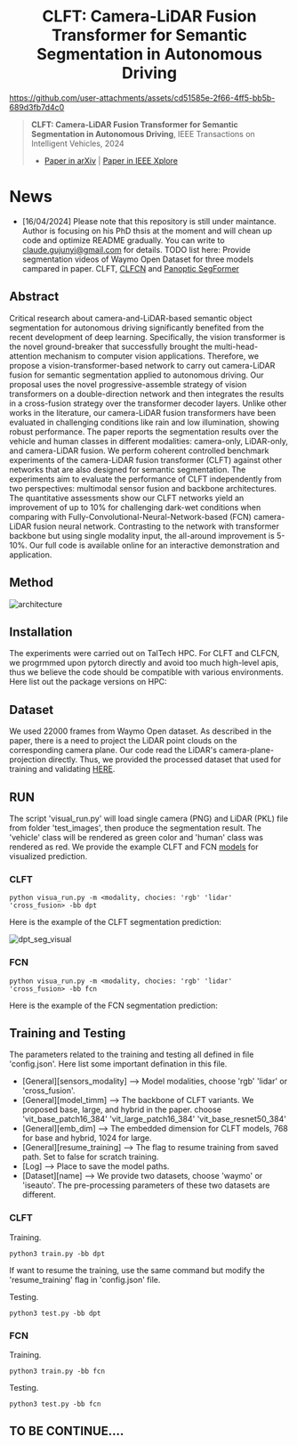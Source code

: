 <div align="center">  
  
# CLFT: Camera-LiDAR Fusion Transformer for Semantic Segmentation in Autonomous Driving
</div>


https://github.com/user-attachments/assets/cd51585e-2f66-4ff5-bb5b-689d3fb7d4c0

> **CLFT: Camera-LiDAR Fusion Transformer for Semantic Segmentation in Autonomous Driving**, IEEE Transactions on Intelligent Vehicles, 2024 
> - [Paper in arXiv](https://arxiv.org/abs/2404.17793) | [Paper in IEEE Xplore](https://ieeexplore.ieee.org/document/10666263)


# News
- [16/04/2024] Please note that this repository is still under maintance. Author is focusing on his PhD thsis at the moment and will chean up code and optimize README gradually. You can write to claude.gujunyi@gmail.com for details. 
TODO list here:
Provide segmentation videos of Waymo Open Dataset for three models campared in paper. CLFT, [CLFCN](https://doi.org/10.3390/electronics11071119) 
and [Panoptic SegFormer](https://arxiv.org/abs/2109.03814)


## Abstract
Critical research about camera-and-LiDAR-based semantic object segmentation for autonomous driving significantly benefited from the recent development of deep learning. Specifically, the vision transformer is the novel ground-breaker that successfully brought the multi-head-attention mechanism to computer vision applications. Therefore, we propose a vision-transformer-based network to carry out camera-LiDAR fusion for semantic segmentation applied to autonomous driving. Our proposal uses the novel progressive-assemble strategy of vision transformers on a double-direction network and then integrates the results in a cross-fusion strategy over the transformer decoder layers. Unlike other works in the literature, our camera-LiDAR fusion transformers have been evaluated in challenging conditions like rain and low illumination, showing robust performance. The paper reports the segmentation results over the vehicle and human classes in different modalities: camera-only, LiDAR-only, and camera-LiDAR fusion. We perform coherent controlled benchmark experiments of the camera-LiDAR fusion transformer (CLFT) against other networks that are also designed for semantic segmentation. The experiments aim to evaluate the performance of CLFT independently from two perspectives: multimodal sensor fusion and backbone architectures. The quantitative assessments show our CLFT networks yield an improvement of up to 10% for challenging dark-wet conditions when comparing with Fully-Convolutional-Neural-Network-based (FCN) camera-LiDAR fusion neural network. Contrasting to the network with transformer backbone but using single modality input, the all-around improvement is 5-10%. Our full code is available online for an interactive demonstration and application. 

## Method

![architecture](https://github.com/user-attachments/assets/93d8a578-66be-4d49-b096-bf8c82669f76)


## Installation 

The experiments were carried out on TalTech HPC. For CLFT and CLFCN, we progrmmed upon pytorch directly and avoid too much high-level apis, thus we believe the code should be compatible with various environments. Here list out the package versions on HPC:


## Dataset
We used 22000 frames from Waymo Open dataset. As described in the paper, there is a need to project the LiDAR point clouds on the corresponding camera plane. Our code read the LiDAR's camera-plane-projection directly. Thus, we provided the processed dataset that used for training and validating [HERE](https://www.roboticlab.eu/claude/waymo/).


## RUN 

The script 'visual_run.py' will load single camera (PNG) and LiDAR (PKL) file from folder 'test_images', then produce the segmentation result. The 'vehicle' class will be rendered as green color and 'human' class was rendered as red. We provide the example CLFT and FCN [models](https://www.roboticlab.eu/claude/models/) for visualized prediction. 

### CLFT
```
python visua_run.py -m <modality, chocies: 'rgb' 'lidar' 'cross_fusion> -bb dpt
```

Here is the example of the CLFT segmentation prediction:

![dpt_seg_visual](https://github.com/Claud1234/fcn_transformer_object_segmentation/assets/43088344/305b4613-906b-444f-91b5-83d40abfc556)

### FCN
```
python visua_run.py -m <modality, chocies: 'rgb' 'lidar' 'cross_fusion> -bb fcn
```

Here is the example of the FCN segmentation prediction:

## Training and Testing
The parameters related to the training and testing all defined in file 'config.json'. Here list some important defination in this file.

* [General][sensors_modality] --> Model modalities, choose 'rgb' 'lidar' or 'cross_fusion'.
* [General][model_timm] --> The backbone of CLFT variants. We proposed base, large, and hybrid in the paper. choose 'vit_base_patch16_384' 'vit_large_patch16_384' 'vit_base_resnet50_384'
* [General][emb_dim] --> The embedded dimension for CLFT models, 768 for base and hybrid, 1024 for large.
* [General][resume_training] --> The flag to resume training from saved path. Set to false for scratch training.
* [Log] --> Place to save the model paths. 
* [Dataset][name] --> We provide two datasets, choose 'waymo' or 'iseauto'. The pre-processing parameters of these two datasets are different.  

### CLFT
Training.
```
python3 train.py -bb dpt
```
 
If want to resume the training, use the same command but modify the 'resume_training' flag in 'config.json' file.

Testing.
```
python3 test.py -bb dpt
```

### FCN
Training.
```
python3 train.py -bb fcn
```

Testing.
```
python3 test.py -bb fcn
```


## TO BE CONTINUE....


[//]: # (### Training the model from the beginning)

[//]: # (```)

[//]: # (python3 train.py -r no)

[//]: # (```)

[//]: # (### Training the model from the checkpoint)

[//]: # (First make sure the epochs you set in configs module is bigger than the finished )

[//]: # (epochs which are saved in checkpoint.)

[//]: # ()
[//]: # (```)

[//]: # (python3 train.py -r yes -p <path to checkpoint model>)

[//]: # (```)

[//]: # ()
[//]: # (### Test the model with single input files)

[//]: # (```)

[//]: # (python3 test.py)

[//]: # (```)

[//]: # ()
[//]: # (### Evaluate the model)

[//]: # (Specify the validation input-list file in configs module. Validation uses the )

[//]: # (same batch size and device you set in configs module, but will only run one epoch.)

[//]: # ()
[//]: # (```)

[//]: # (python3 eval.py -p <path to checkpoint model>)

[//]: # (```)
